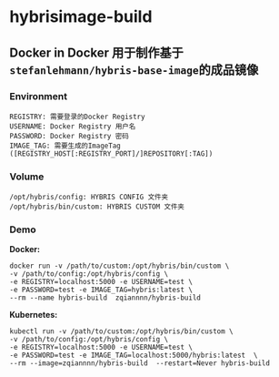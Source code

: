 # hybrisimage-build
## Docker in Docker 用于制作基于 `stefanlehmann/hybris-base-image`的成品镜像

### Environment
```
REGISTRY: 需要登录的Docker Registry
USERNAME: Docker Registry 用户名
PASSWORD: Docker Registry 密码
IMAGE_TAG: 需要生成的ImageTag ([REGISTRY_HOST[:REGISTRY_PORT]/]REPOSITORY[:TAG])
```

### Volume
```
/opt/hybris/config: HYBRIS CONFIG 文件夹
/opt/hybris/bin/custom: HYBRIS CUSTOM 文件夹
```

### Demo
**Docker:**
```
docker run -v /path/to/custom:/opt/hybris/bin/custom \
-v /path/to/config:/opt/hybris/config \
-e REGISTRY=localhost:5000 -e USERNAME=test \
-e PASSWORD=test -e IMAGE_TAG=hybris:latest \
--rm --name hybris-build  zqiannnn/hybris-build 
```
**Kubernetes:**
```
kubectl run -v /path/to/custom:/opt/hybris/bin/custom \
-v /path/to/config:/opt/hybris/config \
-e REGISTRY=localhost:5000 -e USERNAME=test \
-e PASSWORD=test -e IMAGE_TAG=localhost:5000/hybris:latest  \
--rm --image=zqiannnn/hybris-build  --restart=Never hybris-build 
```
